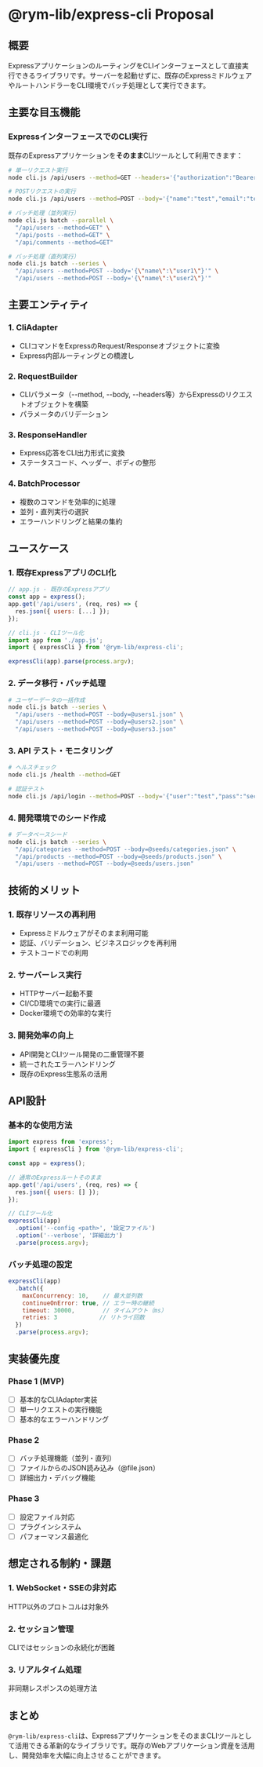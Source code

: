 # @rym-lib/express-cli Proposal

## 概要

ExpressアプリケーションのルーティングをCLIインターフェースとして直接実行できるライブラリです。サーバーを起動せずに、既存のExpressミドルウェアやルートハンドラーをCLI環境でバッチ処理として実行できます。

## 主要な目玉機能

### ExpressインターフェースでのCLI実行
既存のExpressアプリケーションを**そのまま**CLIツールとして利用できます：

```bash
# 単一リクエスト実行
node cli.js /api/users --method=GET --headers='{"authorization":"Bearer token"}'

# POSTリクエストの実行
node cli.js /api/users --method=POST --body='{"name":"test","email":"test@example.com"}'

# バッチ処理（並列実行）
node cli.js batch --parallel \
  "/api/users --method=GET" \
  "/api/posts --method=GET" \
  "/api/comments --method=GET"

# バッチ処理（直列実行）
node cli.js batch --series \
  "/api/users --method=POST --body='{\"name\":\"user1\"}'" \
  "/api/users --method=POST --body='{\"name\":\"user2\"}'"
```

## 主要エンティティ

### 1. CliAdapter
- CLIコマンドをExpressのRequest/Responseオブジェクトに変換
- Express内部ルーティングとの橋渡し

### 2. RequestBuilder
- CLIパラメータ（--method, --body, --headers等）からExpressのリクエストオブジェクトを構築
- パラメータのバリデーション

### 3. ResponseHandler
- Express応答をCLI出力形式に変換
- ステータスコード、ヘッダー、ボディの整形

### 4. BatchProcessor
- 複数のコマンドを効率的に処理
- 並列・直列実行の選択
- エラーハンドリングと結果の集約

## ユースケース

### 1. 既存ExpressアプリのCLI化
```javascript
// app.js - 既存のExpressアプリ
const app = express();
app.get('/api/users', (req, res) => {
  res.json({ users: [...] });
});

// cli.js - CLIツール化
import app from './app.js';
import { expressCli } from '@rym-lib/express-cli';

expressCli(app).parse(process.argv);
```

### 2. データ移行・バッチ処理
```bash
# ユーザーデータの一括作成
node cli.js batch --series \
  "/api/users --method=POST --body=@users1.json" \
  "/api/users --method=POST --body=@users2.json" \
  "/api/users --method=POST --body=@users3.json"
```

### 3. API テスト・モニタリング
```bash
# ヘルスチェック
node cli.js /health --method=GET

# 認証テスト
node cli.js /api/login --method=POST --body='{"user":"test","pass":"secret"}'
```

### 4. 開発環境でのシード作成
```bash
# データベースシード
node cli.js batch --series \
  "/api/categories --method=POST --body=@seeds/categories.json" \
  "/api/products --method=POST --body=@seeds/products.json" \
  "/api/users --method=POST --body=@seeds/users.json"
```

## 技術的メリット

### 1. 既存リソースの再利用
- Expressミドルウェアがそのまま利用可能
- 認証、バリデーション、ビジネスロジックを再利用
- テストコードでの利用

### 2. サーバーレス実行
- HTTPサーバー起動不要
- CI/CD環境での実行に最適
- Docker環境での効率的な実行

### 3. 開発効率の向上
- API開発とCLIツール開発の二重管理不要
- 統一されたエラーハンドリング
- 既存のExpress生態系の活用

## API設計

### 基本的な使用方法
```javascript
import express from 'express';
import { expressCli } from '@rym-lib/express-cli';

const app = express();

// 通常のExpressルートそのまま
app.get('/api/users', (req, res) => {
  res.json({ users: [] });
});

// CLIツール化
expressCli(app)
  .option('--config <path>', '設定ファイル')
  .option('--verbose', '詳細出力')
  .parse(process.argv);
```

### バッチ処理の設定
```javascript
expressCli(app)
  .batch({
    maxConcurrency: 10,    // 最大並列数
    continueOnError: true, // エラー時の継続
    timeout: 30000,        // タイムアウト（ms）
    retries: 3            // リトライ回数
  })
  .parse(process.argv);
```

## 実装優先度

### Phase 1 (MVP)
- [ ] 基本的なCLIAdapter実装
- [ ] 単一リクエストの実行機能
- [ ] 基本的なエラーハンドリング

### Phase 2
- [ ] バッチ処理機能（並列・直列）
- [ ] ファイルからのJSON読み込み（@file.json）
- [ ] 詳細出力・デバッグ機能

### Phase 3
- [ ] 設定ファイル対応
- [ ] プラグインシステム
- [ ] パフォーマンス最適化

## 想定される制約・課題

### 1. WebSocket・SSEの非対応
HTTP以外のプロトコルは対象外

### 2. セッション管理
CLIではセッションの永続化が困難

### 3. リアルタイム処理
非同期レスポンスの処理方法

## まとめ

`@rym-lib/express-cli`は、ExpressアプリケーションをそのままCLIツールとして活用できる革新的なライブラリです。既存のWebアプリケーション資産を活用し、開発効率を大幅に向上させることができます。